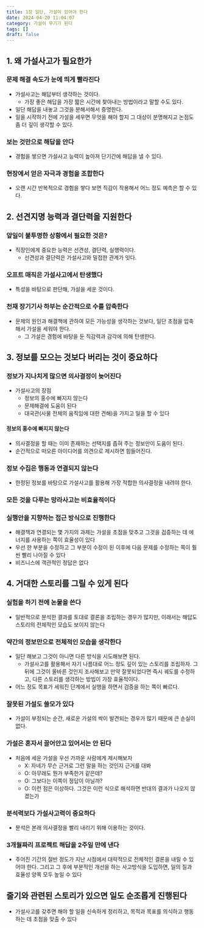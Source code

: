 ```yaml
---
title: 1장 일단, 가설이 있어야 한다
date: 2024-04-20 11:04:07
category: 가설이 무기가 된다
tags: []
draft: false
---
```


## 1. 왜 가설사고가 필요한가

### 문제 해결 속도가 눈에 띄게 빨라진다

- 가설사고는 해답부터 생각하는 것이다.
  - 가장 좋은 해답을 가장 짧은 시간에 찾아내는 방법이라고 말할 수도 있다.
- 일단 해답을 내놓고 그것을 분해서해서 증명한다.
- 일을 시작하기 전에 가설을 세우면 무엇을 해야 할지 그 대상이 분명해지고 논점도 좀 더 깊이 생각할 수 있다.

### 보는 것만으로 해답을 안다

- 경험을 쌓으면 가설사고 능력이 높아져 단기간에 해답을 낼 수 있다.

### 현장에서 얻은 자극과 경험을 조합한다

- 오랜 시간 반복적으로 경험을 쌓다 보면 직감이 작용해서 어느 정도 예측은 할 수 있다.

## 2. 선견지명 능력과 결단력을 지원한다

### 앞일이 불투명한 상황에서 필요한 것은?

- 직장인에게 중요한 능력은 선견성, 결단력, 실행력이다.
  - 선견성과 결단력은 가설사고와 밀접한 관계가 잇다.

### 오프트 매직은 가설사고에서 탄생했다

- 특성을 바탕으로 판단해, 가설을 세운 것이다.

### 천재 장기기사 하부는 순간적으로 수를 압축한다

- 문제의 원인과 해결책에 관하여 모든 가능성을 생각하는 것보다, 일단 초점을 압축해서 가설을 세워야 한다.
  - 그 가설은 경험에 바탕을 둔 직감력과 감각에 의해 탄생한다.

## 3. 정보를 모으는 것보다 버리는 것이 중요하다

### 정보가 지나치게 많으면 의사결정이 늦어진다

- 가설사고의 장점
  - 정보의 홍수에 빠지지 않는다
  - 문제해결에 도움이 된다
  - 대국관(사물 전체의 움직임에 대한 견해)을 가지고 일을 할 수 있다

#### 정보의 홍수에 빠지지 않는다

- 의사결정을 할 때는 이미 존재하는 선택지를 좁혀 주는 정보만이 도움이 된다.
- 순간적으로 떠오른 아이디어를 의견으로 제시하면 힘들어진다.

### 정보 수집은 행동과 연결되지 않는다

- 한정된 정보를 바탕으로 가설사고를 활용해 가장 적합한 의사결정을 내려야 한다.

### 모든 것을 다루는 망라사고는 비효율적이다

### 실행안을 지향하는 접근 방식으로 진행한다

- 해결책과 연결되는 몇 가지의 과제는 가설을 초점을 맞추고 그것을 검증하는 데 에너지를 사용하는 쪽이 효율성이 있다
- 우선 한 부분을 수정하고 그 부분이 수정이 된 이후에 다음 문제를 수정하는 쪽이 훨씬 빨리 나아질 수 있다
- 비즈니스에 객관적인 정답은 없다

## 4. 거대한 스토리를 그릴 수 있게 된다

### 실험을 하기 전에 논물을 쓴다

- 일반적으로 분석한 결과를 토대로 결론을 조립하는 경우가 많지만, 이래서는 해답도 스토리의 전체적인 모습도 보이지 않는다

### 약간의 정보만으로 전체적인 모습을 생각한다

- 일단 해보고 그것이 아니면 다른 방식을 시도해보면 된다.
  - 가설사고를 활용해서 자기 나름대로 어느 정도 깊이 있는 스토리를 조립하자. 그 뒤에 그것이 올바른 것인지 조사해보고 만약 잘못되었다면 즉시 궤도를 수정하고, 다른 스토리를 생각하는 방빕이 가장 효율적이다.
- 어느 정도 목표가 세워진 단계에서 실행을 하면서 검증을 하는 쪽이 빠르다.

### 잘못된 가설도 쓸모가 있다

- 가설이 부정되는 순간, 새로운 가설의 싹이 발견되는 경우가 많기 때문에 큰 손실이 없다.

### 가설은 혼자서 끌어안고 있어서는 안 된다

- 처음에 세운 가설을 우선 가까운 사람에게 제시해보자
  - X: 자네가 무슨 근거로 그런 말을 하는 것인지 근거를 대봐
  - O: 아무래도 뭔가 부족한거 같은데?
  - O: 그보다는 이쪽이 정답이 아닐까?
  - O: 이런 점은 이상하다. 그것은 이런 식으로 해석하면 반대의 결과가 나오지 않겠는가

### 분석력보다 가설사고력이 중요하다

- 분석은 본래 의사결정을 빨리 내리기 위해 이용하는 것이다.

### 3개월짜리 프로젝트 해답을 2주일 만에 낸다

- 주어진 기간의 절반 정도가 지난 시점에서 대략적으로 전체적인 결론을 내릴 수 있어야 한다. 그리고 그 후에 부분적인 개선을 하는 사고방식을 도입하면, 일의 질과 효율성 양쪽 모두 높일 수 있다

## 줄기와 관련된 스토리가 있으면 일도 순조롭게 진행된다

- 가설사고를 갖추면 해야 할 일을 신속하게 정리하고, 목적과 목표를 의식하고 행동하는 데 초점을 맞출 수 있다
